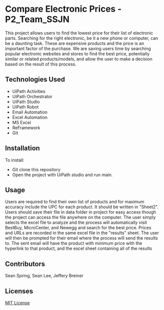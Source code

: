 # Compare Electronic Prices - P2_Team_SSJN
This project allows users to find the lowest price for their list of electronic parts. Searching for the right electronic, be it a new phone or computer, can be a daunting task. These are expensive products and the price is an important factor of the purchase. We are saving users time by searching popular electronic websites and stores to find the best price, potentially similar or related products/models, and allow the user to make a decision based on the result of this process.


## Technologies Used
- UiPath Activities
- UiPath Orchestrator
- UiPath Studio
- UiPath Robot
- Email Automation
- Excel Automation
- MS Excel
- ReFramework
- Git

## Installation
To install:
- Git clone this repository 
- Open the project with UiPath studio and run main.

## Usage
Users are required to find their own list of products and for maximum accuracy include the UPC for each product. It should be written in "Sheet2". Users should save their file in data folder in project for easy access though the project can access the file anywhere on the computer. The user simply selects the excel file to analyze and the process will automatically visit BestBuy, MicroCenter, and Newegg and search for the best price. Prices and URLs are recorded in the same excel file in the "results" sheet. The user will then be prompted for their email where the process will send the results to. The sent email will have the product with minimum price with the hyperlink to that product, and the excel sheet containing all of the results 

## Contributors 
Sean Spring, Sean Lee, Jeffery Breiner 

## Licenses
[MIT License](https://github.com/210329-UTA-SH-UiPath/P2_Team_SSJN/blob/main/LICENSE)